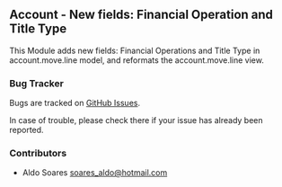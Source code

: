 ## Account - New fields: Financial Operation and Title Type

This Module adds new fields: Financial Operations and Title
     Type in account.move.line model, and reformats the 
     account.move.line view.

### Bug Tracker

Bugs are tracked on [GitHub Issues](https://github.com/multidadosti-erp/multidadosti-addons/issues).

In case of trouble, please check there if your issue has already been reported.

### Contributors

* Aldo Soares <soares_aldo@hotmail.com>
